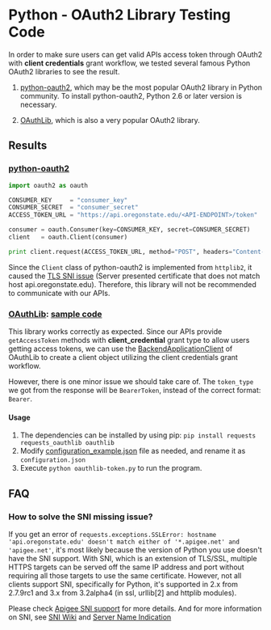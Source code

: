 Python - OAuth2 Library Testing Code
====================================

In order to make sure users can get valid APIs access token through OAuth2 with **client credentials** grant workflow, we tested several famous Python OAuth2 libraries to see the result.

1. [python-oauth2](https://github.com/joestump/python-oauth2), which may be the most popular OAuth2 library in Python community. To install python-oauth2, Python 2.6 or later version is necessary.

2. [OAuthLib](https://github.com/idan/oauthlib), which is also a very popular OAuth2 library.

## Results

### [python-oauth2](https://github.com/joestump/python-oauth2)

```python
import oauth2 as oauth

CONSUMER_KEY     = "consumer_key"
CONSUMER_SECRET  = "consumer_secret"
ACCESS_TOKEN_URL = "https://api.oregonstate.edu/<API-ENDPOINT>/token"

consumer = oauth.Consumer(key=CONSUMER_KEY, secret=CONSUMER_SECRET)
client   = oauth.Client(consumer)

print client.request(ACCESS_TOKEN_URL, method="POST", headers="Content-Type: application/x-www-form-urlencoded;charset=utf-8")

```

Since the `Client` class of python-oauth2 is implemented from `httplib2`, it caused the [TLS SNI issue](https://github.com/kennethreitz/requests/issues/749) (Server presented certificate that does not match host api.oregonstate.edu). Therefore, this library will not be recommended to communicate with our APIs.

### [OAuthLib](https://github.com/idan/oauthlib): [sample code](oauthlib-token.py)

This library works correctly as expected. Since our APIs provide `getAccessToken` methods with **client_credential** grant type to allow users getting access tokens, we can use the [BackendApplicationClient](https://oauthlib.readthedocs.io/en/latest/oauth2/clients/backendapplicationclient.html) of OAuthLib to create a client object utilizing the client credentials grant workflow.

However, there is one minor issue we should take care of. The `token_type` we got from the response will be `BearerToken`, instead of the correct format: `Bearer`.

#### Usage

1. The dependencies can be installed by using pip:
`pip install requests requests_oauthlib oauthlib`
2. Modify [configuration_example.json](configuration_example.json) file as needed, and rename it as `configuration.json`
3. Execute `python oauthlib-token.py` to run the program.

## FAQ

###  How to solve the SNI missing issue?

If you get an error of `requests.exceptions.SSLError: hostname 'api.oregonstate.edu' doesn't match either of '*.apigee.net' and 'apigee.net'`, it's most likely because the version of Python you use doesn't have the SNI support. With SNI, which is an extension of TLS/SSL, multiple HTTPS targets can be served off the same IP address and port without requiring all those targets to use the same certificate. However, not all clients support SNI, specifically for Python, it's supported in 2.x from 2.7.9rc1 and 3.x from 3.2alpha4 (in ssl, urllib[2] and httplib modules).

Please check [Apigee SNI support](http://docs.apigee.com/release-notes/content/150415-apigee-edge-cloud-release-notes#newfeaturesandenhancements-servernameindicationsnisupport) for more details. And for more information on SNI, see [SNI Wiki](https://www.wikiwand.com/en/Server_Name_Indication)
and [Server Name Indication](https://https.cio.gov/sni/)
